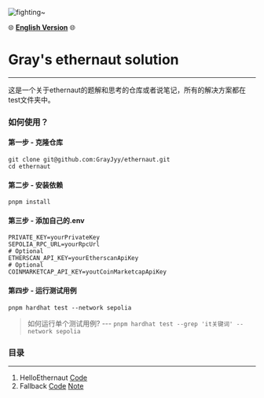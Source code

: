 ![fighting~](https://images.pexels.com/photos/879109/pexels-photo-879109.jpeg?auto=compress&cs=tinysrgb&w=1260&h=750&dpr=2 'code')

🌐 [**English Version**](https://github.com/GrayJyy/ethernaut/blob/main/Languages/en/README.md) 🌐

# Gray's ethernaut solution

---

这是一个关于ethernaut的题解和思考的仓库或者说笔记，所有的解决方案都在test文件夹中。



### 如何使用？

#### 第一步 - 克隆仓库

```
git clone git@github.com:GrayJyy/ethernaut.git
cd ethernaut
```

#### 第二步 - 安装依赖

```
pnpm install
```

#### 第三步 - 添加自己的.env

```shell
PRIVATE_KEY=yourPrivateKey
SEPOLIA_RPC_URL=yourRpcUrl
# Optional
ETHERSCAN_API_KEY=yourEtherscanApiKey
# Optional
COINMARKETCAP_API_KEY=youtCoinMarketcapApiKey
```



#### 第四步 - 运行测试用例

```
pnpm hardhat test --network sepolia
```

> 如何运行单个测试用例?  --- `pnpm hardhat test --grep 'it关键词' --network sepolia`





### 目录
---

1. HelloEthernaut [Code](https://github.com/GrayJyy/ethernaut/blob/main/test/01-HelloEthernaut-test.ts)
2. Fallback [Code](https://github.com/GrayJyy/ethernaut/blob/main/test/02-Fallback-test.ts) [Note](https://github.com/GrayJyy/ethernaut/blob/main/Notes/cn/Fallback.md)